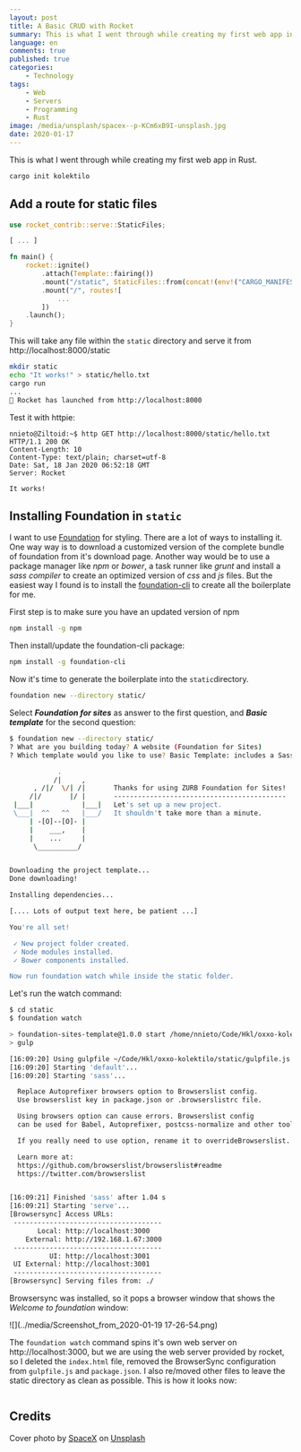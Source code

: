 ```yaml
---
layout: post
title: A Basic CRUD with Rocket
summary: This is what I went through while creating my first web app in Rust.
language: en
comments: true
published: true
categories: 
    - Technology
tags:
    - Web
    - Servers
    - Programming
    - Rust
image: /media/unsplash/spacex--p-KCm6xB9I-unsplash.jpg
date: 2020-01-17
---
```



This is what I went through while creating my first web app in Rust.

```bash
cargo init kolektilo
```

## Add a route for static files

```rust
use rocket_contrib::serve::StaticFiles;

[ ... ]

fn main() {
    rocket::ignite()
        .attach(Template::fairing())
        .mount("/static", StaticFiles::from(concat!(env!("CARGO_MANIFEST_DIR"), "/static")))
        .mount("/", routes![
            ...
        ])
    .launch();
}
```

This will take any file within the `static` directory and serve it from http://localhost:8000/static

```bash
mkdir static
echo "It works!" > static/hello.txt
cargo run
...
🚀 Rocket has launched from http://localhost:8000
```

Test it with httpie:

```
nnieto@Ziltoid:~$ http GET http://localhost:8000/static/hello.txt
HTTP/1.1 200 OK
Content-Length: 10
Content-Type: text/plain; charset=utf-8
Date: Sat, 18 Jan 2020 06:52:18 GMT
Server: Rocket

It works!
```

## Installing Foundation in `static`

I want to use [Foundation](https://foundation.zurb.com/) for styling. There are a lot of ways to installing it. One way way is to download a customized version of the complete bundle of foundation from it's download page. Another way would be to use a package manager like *npm* or *bower*, a task runner like *grunt* and install a *sass compiler* to create an optimized version of *css* and *js* files. But the easiest way I found is to install the [foundation-cli](https://foundation.zurb.com/) to create all the boilerplate for me.

First step is to make sure you have an updated version of npm

```bash
npm install -g npm
```

Then install/update the foundation-cli package:

```bash
npm install -g foundation-cli
```

Now it's time to generate the boilerplate into the `static`directory.

```bash
foundation new --directory static/
```

Select ***Foundation for sites*** as answer to the first question, and ***Basic template*** for the second question:

```bash
$ foundation new --directory static/
? What are you building today? A website (Foundation for Sites)
? Which template would you like to use? Basic Template: includes a Sass compiler

            .
           /|     ,
      , /|/  \/| /|       Thanks for using ZURB Foundation for Sites!
     /|/       |/ |       -------------------------------------------
 |___|            |___|   Let's set up a new project.
 \___|  ^^   ^^   |___/   It shouldn't take more than a minute.
     | -[O]--[O]- |
     |    ___,    |
     |    ...     |
      \__________/


Downloading the project template...
Done downloading!

Installing dependencies...

[.... Lots of output text here, be patient ...]

You're all set!

 ✓ New project folder created.
 ✓ Node modules installed.
 ✓ Bower components installed.

Now run foundation watch while inside the static folder.
```

Let's run the watch command:

```bash
$ cd static
$ foundation watch

> foundation-sites-template@1.0.0 start /home/nnieto/Code/Hkl/oxxo-kolektilo/static
> gulp

[16:09:20] Using gulpfile ~/Code/Hkl/oxxo-kolektilo/static/gulpfile.js
[16:09:20] Starting 'default'...
[16:09:20] Starting 'sass'...

  Replace Autoprefixer browsers option to Browserslist config.
  Use browserslist key in package.json or .browserslistrc file.

  Using browsers option can cause errors. Browserslist config 
  can be used for Babel, Autoprefixer, postcss-normalize and other tools.

  If you really need to use option, rename it to overrideBrowserslist.

  Learn more at:
  https://github.com/browserslist/browserslist#readme
  https://twitter.com/browserslist


[16:09:21] Finished 'sass' after 1.04 s
[16:09:21] Starting 'serve'...
[Browsersync] Access URLs:
 -------------------------------------
       Local: http://localhost:3000
    External: http://192.168.1.67:3000
 -------------------------------------
          UI: http://localhost:3001
 UI External: http://localhost:3001
 -------------------------------------
[Browsersync] Serving files from: ./
```

Browsersync was installed, so it pops a browser window that shows the *Welcome to foundation* window:

![](../media/Screenshot_from_2020-01-19 17-26-54.png)

The `foundation watch`  command spins it's own web server on http://localhost:3000, but we are using the web server provided by rocket, so I deleted the `index.html` file, removed the BrowserSync  configuration from `gulpfile.js` and `package.json`. I also re/moved other files to leave the static directory as clean as possible. This is how it looks now:

![]()


## Credits

<span>Cover photo by <a href="https://unsplash.com/@spacex?utm_source=unsplash&amp;utm_medium=referral&amp;utm_content=creditCopyText">SpaceX</a> on <a href="https://unsplash.com/s/photos/rocket?utm_source=unsplash&amp;utm_medium=referral&amp;utm_content=creditCopyText">Unsplash</a></span>